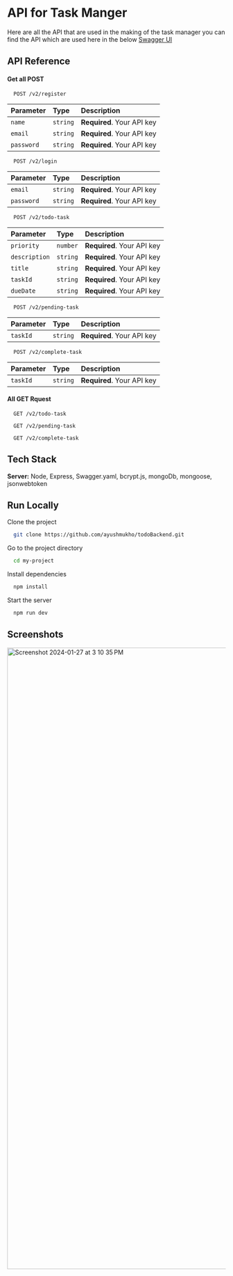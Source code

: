 
# API for Task Manger

Here are all the API that are used in the making of the task manager you can find the API which are used here in the below [Swagger UI](https://jellyfish-app-vzwiq.ondigitalocean.app/)



## API Reference

#### Get all POST

```http
  POST /v2/register
```

| Parameter | Type     | Description                |
| :-------- | :------- | :------------------------- |
| `name` | `string` | **Required**. Your API key |
| `email` | `string` | **Required**. Your API key |
| `password` | `string` | **Required**. Your API key |


```http
  POST /v2/login
```

| Parameter | Type     | Description                |
| :-------- | :------- | :------------------------- |
| `email` | `string` | **Required**. Your API key |
| `password` | `string` | **Required**. Your API key |

```http
  POST /v2/todo-task
```

| Parameter | Type     | Description                |
| :-------- | :------- | :------------------------- |
| `priority` | `number` | **Required**. Your API key |
| `description` | `string` | **Required**. Your API key |
| `title` | `string` | **Required**. Your API key |
| `taskId` | `string` | **Required**. Your API key |
| `dueDate` | `string` | **Required**. Your API key |

```http
  POST /v2/pending-task
```

| Parameter | Type     | Description                |
| :-------- | :------- | :------------------------- |
| `taskId` | `string` | **Required**. Your API key |

```http
  POST /v2/complete-task
```

| Parameter | Type     | Description                |
| :-------- | :------- | :------------------------- |
| `taskId` | `string` | **Required**. Your API key |


#### All GET Rquest

```http
  GET /v2/todo-task
```

```http
  GET /v2/pending-task
```
```http
  GET /v2/complete-task
```

## Tech Stack

**Server:** Node, Express, Swagger.yaml, bcrypt.js, mongoDb, mongoose, jsonwebtoken


## Run Locally

Clone the project

```bash
  git clone https://github.com/ayushmukho/todoBackend.git
```

Go to the project directory

```bash
  cd my-project
```

Install dependencies

```bash
  npm install
```

Start the server

```bash
  npm run dev
```

## Screenshots

<img width="1430" alt="Screenshot 2024-01-27 at 3 10 35 PM" src="https://github.com/ayushmukho/todoBackend/assets/52779201/c7872a04-b8e0-4cd9-ac17-1084ac1d8772">

